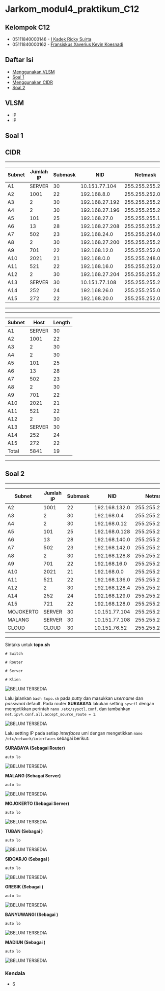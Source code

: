# Jarkom_modul4_praktikum_C12

## Kelompok C12
* 05111840000146 - [I Kadek Ricky Suirta](https://github.com/riclown)
* 05111840000162 - [Fransiskus Xaverius Kevin Koesnadi](https://github.com/fxkevink)

## Daftar Isi
* [Menggunakan VLSM](#vlsm)
* [Soal 1](#soal-1)
* [Menggunakan CIDR](#cidr)
* [Soal 2](#soal-2)


## VLSM

* IP
* IP

## Soal 1

## CIDR
 ________ ___________ _________ ______________ ________________ ______________ 
| Subnet | Jumlah IP | Submask |      NID     |     Netmask    | Broadcast ID |
|--------|-----------|---------|--------------|----------------|--------------|
| A1     | SERVER    | 30      |10.151.77.104 |255.255.255.252 |10.151.77.107 |
| A2     | 1001      | 22      |192.168.8.0   |255.255.252.0   |192.168.11.255|
| A3     | 2         | 30      |192.168.27.192|255.255.255.252 |192.168.27.195|
| A4     | 2         | 30      |192.168.27.196|255.255.255.252 |192.168.27.199|
| A5     | 101       | 25      |192.168.27.0  |255.255.255.128 |192.168.27.127|
| A6     | 13        | 28      |192.168.27.208|255.255.255.240 |192.168.27.236|
| A7     | 502       | 23      |192.168.24.0  |255.255.254.0   |192.168.27.255|
| A8     | 2         | 30      |192.168.27.200|255.255.255.252 |192.168.27.203|
| A9     | 701       | 22      |192.168.12.0  |255.255.252.0   |192.168.15.255|
| A10    | 2021      | 21      |192.168.0.0   |255.255.248.0   |192.168.7.255 |
| A11    | 521       | 22      |192.168.16.0  |255.255.252.0   |192.168.19.255|
| A12    | 2         | 30      |192.168.27.204|255.255.255.252 |192.168.27.207|
| A13    | SERVER    | 30      |10.151.77.108 |255.255.255.252 |10.151.77.111 |
| A14    | 252       | 24      |192.168.26.0  |255.255.255.0   |192.168.26.255|
| A15    | 272       | 22      |192.168.20.0  |255.255.252.0   |192.168.23.255|
-------------------------------------------------------------------------------

 ________ ___________ _________ 
| Subnet |    Host   | Length  |
|--------|-----------|---------|
| A1     | SERVER    | 30      |
| A2     | 1001      | 22      |
| A3     | 2         | 30      |
| A4     | 2         | 30      |
| A5     | 101       | 25      |
| A6     | 13        | 28      |
| A7     | 502       | 23      |
| A8     | 2         | 30      |
| A9     | 701       | 22      |
| A10    | 2021      | 21      |
| A11    | 521       | 22      |
| A12    | 2         | 30      |
| A13    | SERVER    | 30      |
| A14    | 252       | 24      |
| A15    | 272       | 22      | 
|Total   | 5841      | 19      |
--------------------------------

## Soal 2

 ________ ___________ _________ ______________ ________________ _______________
| Subnet | Jumlah IP | Submask |      NID     |     Netmask    | Broadcast ID  |
|--------|-----------|---------|--------------|----------------|---------------|
| A2     | 1001      | 22      |192.168.132.0 |255.255.252.0   |192.168.135.255|
| A3     | 2         | 30      |192.168.0.4   |255.255.255.254 |192.168.0.7    |
| A4     | 2         | 30      |192.168.0.12  |255.255.255.254 |192.168.0.15   |
| A5     | 101       | 25      |192.168.0.128 |255.255.255.128 |192.168.0.255  |
| A6     | 13        | 28      |192.168.140.0 |255.255.255.240 |192.168.140.31 |
| A7     | 502       | 23      |192.168.142.0 |255.255.254.0   |192.168.143.255|
| A8     | 2         | 30      |192.168.128.8 |255.255.255.254 |192.168.128.11 |
| A9     | 701       | 22      |192.168.16.0  |255.255.252.0   |192.168.19.255 |
| A10    | 2021      | 21      |192.168.0.0   |255.255.248.0   |192.168.7.255  |
| A11    | 521       | 22      |192.168.136.0 |255.255.252.0   |192.168.136.3  |
| A12    | 2         | 30      |192.168.128.4 |255.255.255.252 |192.168.128.7  |
| A14    | 252       | 24      |192.168.129.0 |255.255.255.0   |192.168.129.255|
| A15    | 721       | 22      |192.168.128.0 |255.255.252.0   |192.168.131.255|
|MOJOKERTO| SERVER   | 30      |10.151.77.104 |255.255.255.252 |10.151.77.107  |
|MALANG   | SERVER   | 30      |10.151.77.108 |255.255.255.252 |10.151.77.111  |
|CLOUD    | CLOUD    | 30      |10.151.76.52  |255.255.255.252 |10.151.76.55   |
--------------------------------------------------------------------------------
Sintaks untuk **topo.sh**

```
# Switch

# Router

# Server

# Klien
```
![BELUM TERSEDIA](https://github.com/riclown/Jarkom_modul4_praktikum_C12/blob/main/img/100.0.jpg)

Lalu  jalankan `bash topo.sh` pada *putty* dan masukkan *username* dan *password* default. Pada router **SURABAYA** lakukan setting `sysctl` dengan mengetikkan perintah `nano /etc/sysctl.conf`, dan tambahkan `net.ipv4.conf.all.accept_source_route = 1`.

![BELUM TERSEDIA](https://github.com/riclown/Jarkom_modul4_praktikum_C12/blob/main/img/100.0.jpg)

Lalu setting IP pada setiap *interfaces* uml dengan mengetikkan `nano /etc/network/interfaces` sebagai berikut:

**SURABAYA (Sebagai Router)**

```
auto lo
```

![BELUM TERSEDIA](https://github.com/riclown/Jarkom_modul4_praktikum_C12/blob/main/img/100.0.jpg)

**MALANG (Sebagai Server)**

```
auto lo

```

![BELUM TERSEDIA](https://github.com/riclown/Jarkom_modul4_praktikum_C12/blob/main/img/100.0.jpg)

**MOJOKERTO (Sebagai Server)**

```
auto lo
```

![BELUM TERSEDIA](https://github.com/riclown/Jarkom_modul4_praktikum_C12/blob/main/img/100.0.jpg)

**TUBAN (Sebagai )**

```
auto lo
```

![BELUM TERSEDIA](https://github.com/riclown/Jarkom_modul4_praktikum_C12/blob/main/img/100.0.jpg)

**SIDOARJO (Sebagai )**

```
auto lo
```

![BELUM TERSEDIA](https://github.com/riclown/Jarkom_modul4_praktikum_C12/blob/main/img/100.0.jpg)

**GRESIK (Sebagai )**

```
auto lo
```

![BELUM TERSEDIA](https://github.com/riclown/Jarkom_modul4_praktikum_C12/blob/main/img/100.0.jpg)

**BANYUWANGI (Sebagai )**

```
auto lo
```

![BELUM TERSEDIA](https://github.com/riclown/Jarkom_modul4_praktikum_C12/blob/main/img/100.0.jpg)

**MADIUN (Sebagai )**

```
auto lo
```

![BELUM TERSEDIA](https://github.com/riclown/Jarkom_modul4_praktikum_C12/blob/main/img/100.0.jpg)


### Kendala
* S
